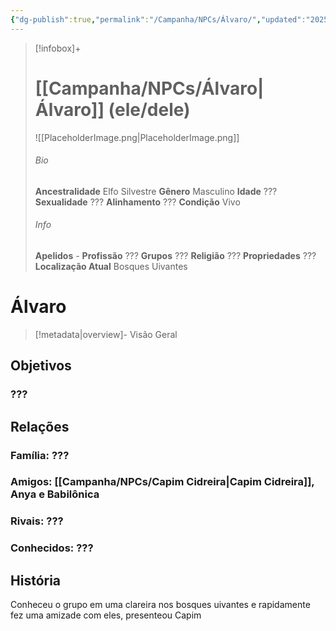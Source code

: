 ```yaml
---
{"dg-publish":true,"permalink":"/Campanha/NPCs/Álvaro/","updated":"2025-06-23T22:00:47.014-03:00"}
---
```


> [!infobox]+
> # [[Campanha/NPCs/Álvaro\|Álvaro]] (ele/dele)
> ![[PlaceholderImage.png\|PlaceholderImage.png]]
> ###### Bio
>
> 
> **Ancestralidade** Elfo Silvestre
> **Gênero** Masculino
> **Idade** ???
> **Sexualidade** ???
> **Alinhamento** ???
> **Condição** Vivo
> ###### Info
> 
> 
> **Apelidos** -
> **Profissão** ???
> **Grupos** ???
> **Religião** ???
> **Propriedades** ???
> **Localização Atual** Bosques Uivantes

# **Álvaro** <span style="font-size: medium"></span>
> [!metadata|overview]- Visão Geral
> 

## Objetivos
### ???

## Relações
### Família: ???

### Amigos: [[Campanha/NPCs/Capim Cidreira\|Capim Cidreira]], Anya e Babilônica

### Rivais: ???

### Conhecidos: ???

## História
Conheceu o grupo em uma clareira nos bosques uivantes e rapidamente fez uma amizade com eles, presenteou Capim


